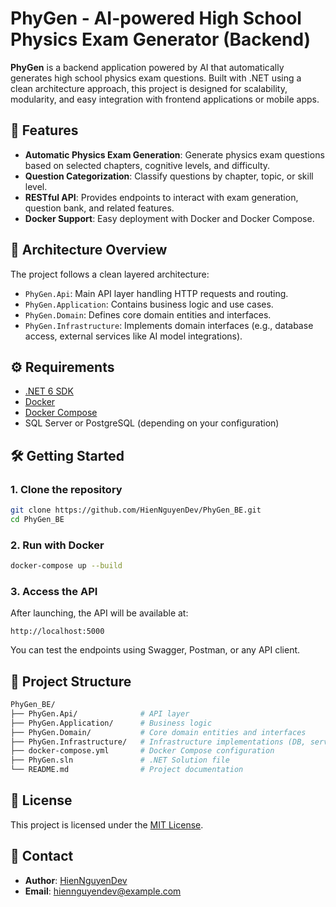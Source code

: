 # PhyGen - AI-powered High School Physics Exam Generator (Backend)

**PhyGen** is a backend application powered by AI that automatically generates high school physics exam questions. Built with .NET using a clean architecture approach, this project is designed for scalability, modularity, and easy integration with frontend applications or mobile apps.

## 🚀 Features

- **Automatic Physics Exam Generation**: Generate physics exam questions based on selected chapters, cognitive levels, and difficulty.
- **Question Categorization**: Classify questions by chapter, topic, or skill level.
- **RESTful API**: Provides endpoints to interact with exam generation, question bank, and related features.
- **Docker Support**: Easy deployment with Docker and Docker Compose.

## 🧱 Architecture Overview

The project follows a clean layered architecture:

- `PhyGen.Api`: Main API layer handling HTTP requests and routing.
- `PhyGen.Application`: Contains business logic and use cases.
- `PhyGen.Domain`: Defines core domain entities and interfaces.
- `PhyGen.Infrastructure`: Implements domain interfaces (e.g., database access, external services like AI model integrations).

## ⚙️ Requirements

- [.NET 6 SDK](https://dotnet.microsoft.com/en-us/download/dotnet/6.0)
- [Docker](https://www.docker.com/)
- [Docker Compose](https://docs.docker.com/compose/)
- SQL Server or PostgreSQL (depending on your configuration)

## 🛠️ Getting Started

### 1. Clone the repository

```bash
git clone https://github.com/HienNguyenDev/PhyGen_BE.git
cd PhyGen_BE
```

### 2. Run with Docker

```bash
docker-compose up --build
```

### 3. Access the API

After launching, the API will be available at:

```
http://localhost:5000
```

You can test the endpoints using Swagger, Postman, or any API client.

## 📁 Project Structure

```bash
PhyGen_BE/
├── PhyGen.Api/              # API layer
├── PhyGen.Application/      # Business logic
├── PhyGen.Domain/           # Core domain entities and interfaces
├── PhyGen.Infrastructure/   # Infrastructure implementations (DB, services)
├── docker-compose.yml       # Docker Compose configuration
├── PhyGen.sln               # .NET Solution file
└── README.md                # Project documentation
```

## 📄 License

This project is licensed under the [MIT License](LICENSE).

## 🙋 Contact

- **Author**: [HienNguyenDev](https://github.com/HienNguyenDev)
- **Email**: [hiennguyendev@example.com](mailto:hiennguyendev@example.com)
